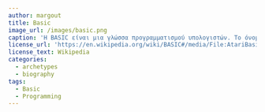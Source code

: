 ```yaml
---
author: margout
title: Basic
image_url: /images/basic.png
caption: 'Η BASIC είναι μια γλώσσα προγραμματισμού υπολογιστών. Το όνομά της προέρχεται από τα αρχικά των λέξεων Beginner's All Purpose Symbolic Instruction Code (Συμβολικός Κώδικας Εντολών Κάθε Χρήσης για Αρχάριους).'
license_url: 'https://en.wikipedia.org/wiki/BASIC#/media/File:AtariBasic.png'
license_text: Wikipedia
categories:
  - archetypes
  - biography
tags:
  - Basic
  - Programming
---
```

